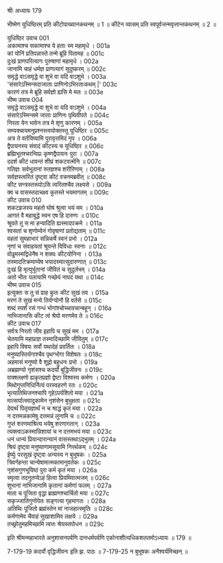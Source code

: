श्रीः
अध्यायः 179

भीष्मेण युधिष्ठिरम् प्रति कीटोपाख्यानकथनम् ॥ 1 ॥ कीटेन व्यासम् प्रति स्वपूर्वजन्मवृत्तान्तकथनम् ॥ 2 ॥

युधिष्ठिर उवाच 	001  
अकामाश्च सकामाश्च ये हताः स्म महामृधे ।	001a  
कां योनिं प्रतिपन्नास्ते तन्मे ब्रूहि पितामह ॥	001c  
दुःखं प्राणपरित्यागः पुरुषाणां महामृधे ।	002a  
जानामि चाहं धर्मज्ञ प्राणत्यागं सुदुष्करम् ॥	002c  
समृद्धे वाऽसमृद्धे वा शुभे वा यदि वाऽशुभे ।	003a  
\'संसारेऽस्मिन्सदाजाताः प्राणिनोऽभिरताःकथम् |\'	003c  
कारणं तत्र मे ब्रूहि सर्वज्ञो ह्यसि मे मतः ॥	003e  
भीष्म उवाच 	004  
समृद्धे वाऽसमृद्धे वा शुभे वा यदि वाऽशुभे ।	004a  
संसारेऽस्मिन्समे जाताः प्राणिनः पृथिवीपते ॥	004c  
निरता येन भावेन तत्र मे शृणु कारणम् ।	005a  
सम्यक्चायमनुप्रश्नस्त्वयोक्तस्तु युधिष्ठिर ॥	005c  
अत्र ते वर्तयिष्यामि पुरावृत्तमिदं नृप ।	006a  
द्वैपायनस्य संवादं कीटस्य च युधिष्ठिर ॥	006c  
ब्रह्मिभूतश्चरन्विप्रः कृष्णद्वैपायनः पुरा ।	007a  
ददर्श कीटं धावन्तं शीघ्रं शकटवर्त्मनि ॥	007c  
गतिज्ञः सर्वभूतानां रुतज्ञश्च शरीरिणाम् ।	008a  
सर्वज्ञस्त्वरितं दृष्ट्वा कीटं वचनमब्रवीत् ॥	008c  
कीट सन्त्रस्तरूपोऽसि त्वरितश्चैव लक्ष्यसे ।	009a  
क्व च वासस्तदाचक्ष्व कुतस्ते भयमागतम् ॥	009c  
कीट उवाच 	010  
शकटव्रजस्य महतो घोषं श्रुत्वा भयं मम ।	010a  
आगतं वै महाबुद्धे स्वन एष हि दारुणः ॥	010c  
श्रूयते तु स मा हन्यादिति ह्यस्मादपक्रमे ।	011a  
श्वसतां च शृणोम्येनं गोवृषाणां प्रतोद्यताम् ॥	011c  
वहतां सुमहाभारं सन्निकर्षे स्वनं प्रभो ।	012a  
नृणां च संवाहयतां श्रूयन्ते विविधाः स्वनाः ॥	012c  
वोढुमस्मद्विधेनैष न शक्यः कीटयोनिना ।	013a  
तस्मादतिक्रमाम्येष भयादस्मात्सुदारुणात् ॥	013c  
दुःखं हि मृत्युर्भूतानां जीवितं च सुदुर्लभम् ।	014a  
अतो भीतः पलायामि गच्छेयं नापदं यथा ॥	014c  
भीष्म उवाच 	015  
इत्युक्तः स तु सं प्राह कुतः कीट सुखं तव ।	015a  
मरणं ते सुखं मन्ये तिर्यग्योनौ हि वर्तसे ॥	015c  
शब्दं स्पर्शं रसं गन्धं भोगांश्चोच्चावचान्बहून् ।	016a  
नाभिजानासि कीट त्वं श्रेयो मरणमेव ते ॥	016c  
कीट उवाच 	017  
सर्वत्र निरतो जीव इहापि च सुखं मम ।	017a  
चेतयामि महाप्राज्ञ तस्मादिच्छामि जीवितुम् ॥	017c  
इहापि विषयः सर्वो यथादेहं प्रवर्तितः ।	018a  
मनुष्यास्तिर्यगाश्चैव पृथग्भोगा विशेषतः ॥	018c  
अहमासं मनुष्यो वै शूद्रो बहुधनः प्रभो ।	019a  
अब्रह्मण्यो नृशंसश्च कदर्यो बुद्धिजीवनः ॥	019c  
वाक्श्लक्ष्णो ह्यकृतप्रज्ञो द्वेष्टा विश्वस्य कर्मणः ।	020a  
मिथोगुप्तनिधिर्नित्यं परस्वहरणे रतः ॥	020c  
भृत्यातिथिजनश्चापि गृहेऽपर्यशितो मया ।	021a  
मात्सर्यात्स्वादुकामेन नृशंसेन बुभुक्षता ॥	021c  
देवार्थं पितृयज्ञार्थं न च श्राद्धं कृतं मया ।	022a  
न दत्तमन्नकामेषु दत्तमन्नं लुनामि च ॥	022c  
गुप्तं शरणमाश्रित्य भयेषु शरणागतान् ।	023a  
त्यक्त्वाऽकस्मान्निशायां च न दत्तमभयं मया ॥	023c  
धनं धान्यं प्रियान्दारान्यानं वासस्तथाऽद्भुतम् ।	024a  
श्रियं दृष्ट्वा मनुष्याणामसूयामि निरर्थकम् ॥	024c  
ईर्ष्युः परसुखं दृष्ट्वा अन्यस्य न बुभूषकः ।	025a  
त्रिवर्गहन्ता चान्येषामात्मकामानुवर्तकः ॥	025c  
नृशंसगुणभूयिष्ठं पुरा कर्म कृतं मया ।	026a  
स्मृत्वा तदनुतप्येऽहं हित्वा प्रियमिवात्मजम् ॥	026c  
शुभानां नाभिजानामि कृतानां कर्मणां फलम् ।	027a  
माता च पूजिता वृद्धा ब्राह्मणश्चार्चितो मया ॥	027c  
सकृज्जातिगुणोपेतः सङ्गत्या गृहमागतः ।	028a  
अतिथिः पूजितो ब्रह्मंस्तेन मां नाजहात्स्मृतिः ॥	028c  
कर्मणामेव चैवाहं सुखाशामिव लक्षये ।	029a  
तच्छ्रोतुमहमिच्छामि त्वत्तः श्रेयस्तपोधन ॥ 	029c  

इति श्रीमन्महाभारते अनुशासनपर्वणि दानधर्मपर्वणि एकोनाशीत्यधिकशततमोऽध्यायः ॥ 179 ॥

7-179-19 कदर्यो वृद्धिजीवनः इति झ. पाठः ॥ 7-179-25 न बुभूषकः अनैश्वर्यमिच्छन् ॥
